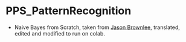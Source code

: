 # PPS_PatternRecognition

*   Naive Bayes from Scratch, taken from [Jason Brownlee](https://machinelearningmastery.com/naive-bayes-classifier-scratch-python/), translated, edited and modified to run on colab.


